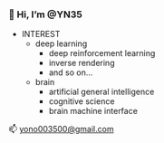 ### 👋 Hi, I’m @YN35
- INTEREST
  - deep learning
    - deep reinforcement learning
    - inverse rendering
    - and so on...
  - brain
    - artificial general intelligence
    - cognitive science
    - brain machine interface


📫 yono003500@gmail.com





<!---
YN35/YN35 is a ✨ special ✨ repository because its `README.md` (this file) appears on your GitHub profile.
You can click the Preview link to take a look at your changes.
--->
